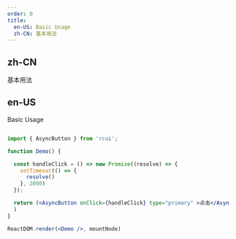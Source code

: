 ```yaml
---
order: 0
title:
  en-US: Basic Usage
  zh-CN: 基本用法
---
```


## zh-CN

基本用法

## en-US

Basic Usage

``` jsx

import { AsyncButton } from 'rcui';

function Demo() {

  const handleClick = () => new Promise((resolve) => {
    setTimeout(() => {
      resolve()
    }, 2000)
  });

  return (<AsyncButton onClick={handleClick} type="primary" >点击</AsyncButton>
  )
}

ReactDOM.render(<Demo />, mountNode)

```

